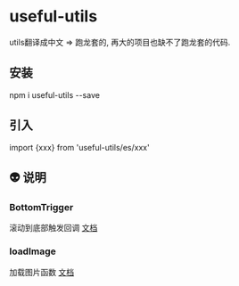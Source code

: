 # useful-utils
utils翻译成中文 => 跑龙套的, 再大的项目也缺不了跑龙套的代码.

## 安装
npm i useful-utils --save

## 引入
import {xxx} from 'useful-utils/es/xxx'

## :alien: 说明 
### BottomTrigger 
滚动到底部触发回调
[文档](https://github.com/383514580/useful-utils/blob/master/docs/BottomTrigger.md)

### loadImage
加载图片函数
[文档](https://github.com/383514580/useful-utils/blob/master/docs/loadImage.md)

